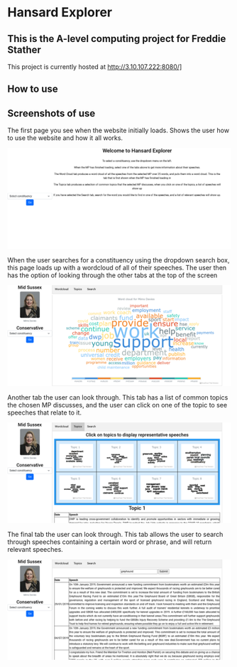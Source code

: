 # Hansard Explorer
## This is the A-level computing project for Freddie Stather

This project is currently hosted at http://3.10.107.222:8080/]

## How to use



## Screenshots of use


The first page you see when the website initially loads. Shows the user how to use the website and how it all works.


![image](screenshots/screenshot_of_intro_page.png)


When the user searches for a constituency using the dropdown search box, this page loads up with a wordcloud of all of their speeches. The user then has the option of looking through the other tabs at the top of the screen


![image](screenshots/screenshot_of_wordcloud.png)


Another tab the user can look through. This tab has a list of common topics the chosen MP discusses, and the user can click on one of the topic to see speeches that relate to it.


![image](screenshots/screenshot_of_topics.png)


The final tab the user can look through. This tab allows the user to search through speeches containing a certain word or phrase, and will return relevant speeches.


![image](screenshots/screenshot_of_search.png)


